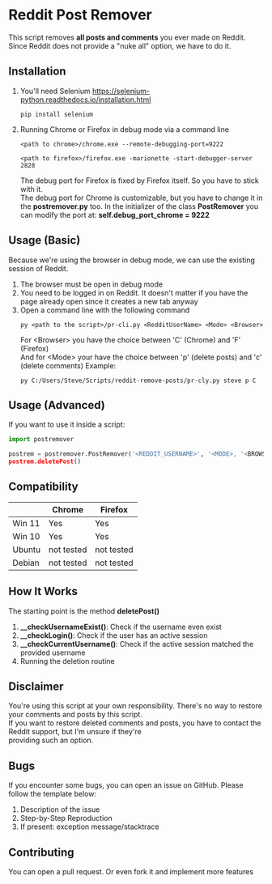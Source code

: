 # Reddit Post Remover

This script removes **all posts and comments** you ever made on Reddit.  
Since Reddit does not provide a "nuke all" option, we have to do it.

## Installation
1. You'll need Selenium https://selenium-python.readthedocs.io/installation.html
    ```text
    pip install selenium
    ```

2. Running Chrome or Firefox in debug mode via a command line
   ```text
   <path to chrome>/chrome.exe --remote-debugging-port=9222
   ```
   ```text
   <path to firefox>/firefox.exe -marionette -start-debugger-server 2828
   ```
   The debug port for Firefox is fixed by Firefox itself. So you have to stick with it.  
   The debug port for Chrome is customizable, but you have to change it in the **postremover.py** too.
   In the initializer of the class **PostRemover** you can modify the port at: **self.debug_port_chrome = 9222**

## Usage (Basic)
Because we're using the browser in debug mode, we can use the existing session of Reddit.  
1. The browser must be open in debug mode
2. You need to be logged in on Reddit. It doesn't matter if you have the page already open
   since it creates a new tab anyway
3. Open a command line with the following command
   ```text
   py <path to the script>/pr-cli.py <RedditUserName> <Mode> <Browser>
   ```
   For &lt;Browser> you have the choice between 'C' (Chrome) and 'F' (Firefox)  
   And for &lt;Mode> your have the choice between 'p' (delete posts) and 'c' (delete comments)
   Example:
   ```text
   py C:/Users/Steve/Scripts/reddit-remove-posts/pr-cly.py steve p C
   ```
   
## Usage (Advanced)
If you want to use it inside a script:
```python
import postremover

postrem = postremover.PostRemover('<REDDIT_USERNAME>', '<MODE>, '<BROWSER>')
postrem.deletePost()
```

## Compatibility
|        | Chrome     | Firefox    |
|--------|------------|------------|
| Win 11 | Yes        | Yes        |
| Win 10 | Yes        | Yes        |
| Ubuntu | not tested | not tested |
| Debian | not tested | not tested |


## How It Works
The starting point is the method **deletePost()**
1. **__checkUsernameExist()**: Check if the username even exist
2. **__checkLogin()**: Check if the user has an active session
3. **__checkCurrentUsername()**: Check if the active session matched the provided username
4. Running the deletion routine

## Disclaimer
You're using this script at your own responsibility. There's no way to restore your comments and posts by this script.  
If you want to restore deleted comments and posts, you have to contact the Reddit support, but I'm unsure if they're  
providing such an option.  

## Bugs
If you encounter some bugs, you can open an issue on GitHub. Please follow the template below:
1. Description of the issue
2. Step-by-Step Reproduction
3. If present: exception message/stacktrace

## Contributing
You can open a pull request. Or even fork it and implement more features


